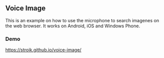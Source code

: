 ## Voice Image

This is an example on how to use the microphone to search imagenes on the web browser. It works on Android, iOS and Windows Phone.

### Demo

https://stroik.github.io/voice-image/


